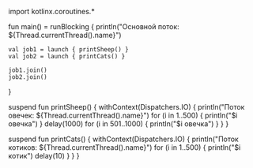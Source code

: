 import kotlinx.coroutines.*

fun main() = runBlocking {
    println("Основной поток: ${Thread.currentThread().name}")

    val job1 = launch { printSheep() }
    val job2 = launch { printCats() }

    job1.join()
    job2.join()
}

suspend fun printSheep() {
    withContext(Dispatchers.IO) {
        println("Поток овечек: ${Thread.currentThread().name}")
        for (i in 1..500) {
            println("$i овечка")
        }
        delay(1000)
        for (i in 501..1000) {
            println("$i овечка")
        }
    }
}

suspend fun printCats() {
    withContext(Dispatchers.IO) {
        println("Поток котиков: ${Thread.currentThread().name}")
        for (i in 1..500) {
            println("$i котик")
            delay(10)
        }
    }
}
